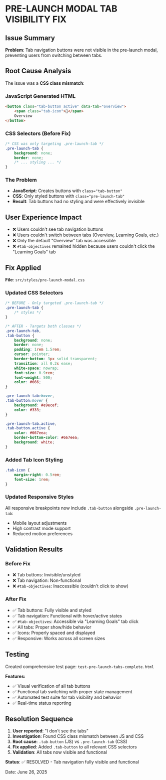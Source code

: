 # PRE-LAUNCH MODAL TAB VISIBILITY FIX

## Issue Summary
**Problem**: Tab navigation buttons were not visible in the pre-launch modal, preventing users from switching between tabs.

## Root Cause Analysis
The issue was a **CSS class mismatch**:

### JavaScript Generated HTML
```html
<button class="tab-button active" data-tab="overview">
    <span class="tab-icon">🎯</span>
    Overview
</button>
```

### CSS Selectors (Before Fix)
```css
/* CSS was only targeting .pre-launch-tab */
.pre-launch-tab {
    background: none;
    border: none;
    /* ... styling ... */
}
```

### The Problem
- **JavaScript**: Creates buttons with `class="tab-button"`
- **CSS**: Only styled buttons with `class="pre-launch-tab"`
- **Result**: Tab buttons had no styling and were effectively invisible

## User Experience Impact
- ❌ Users couldn't see tab navigation buttons
- ❌ Users couldn't switch between tabs (Overview, Learning Goals, etc.)
- ❌ Only the default "Overview" tab was accessible
- ❌ `#tab-objectives` remained hidden because users couldn't click the "Learning Goals" tab

## Fix Applied
**File**: `src/styles/pre-launch-modal.css`

### Updated CSS Selectors
```css
/* BEFORE - Only targeted .pre-launch-tab */
.pre-launch-tab {
    /* styles */
}

/* AFTER - Targets both classes */
.pre-launch-tab,
.tab-button {
    background: none;
    border: none;
    padding: 1rem 1.5rem;
    cursor: pointer;
    border-bottom: 3px solid transparent;
    transition: all 0.2s ease;
    white-space: nowrap;
    font-size: 0.9rem;
    font-weight: 500;
    color: #666;
}

.pre-launch-tab:hover,
.tab-button:hover {
    background: #e9ecef;
    color: #333;
}

.pre-launch-tab.active,
.tab-button.active {
    color: #667eea;
    border-bottom-color: #667eea;
    background: white;
}
```

### Added Tab Icon Styling
```css
.tab-icon {
    margin-right: 0.5rem;
    font-size: 1rem;
}
```

### Updated Responsive Styles
All responsive breakpoints now include `.tab-button` alongside `.pre-launch-tab`:
- Mobile layout adjustments
- High contrast mode support
- Reduced motion preferences

## Validation Results

### Before Fix
- ❌ Tab buttons: Invisible/unstyled
- ❌ Tab navigation: Non-functional
- ❌ `#tab-objectives`: Inaccessible (couldn't click to show)

### After Fix
- ✅ Tab buttons: Fully visible and styled
- ✅ Tab navigation: Functional with hover/active states
- ✅ `#tab-objectives`: Accessible via "Learning Goals" tab click
- ✅ All tabs: Proper show/hide behavior
- ✅ Icons: Properly spaced and displayed
- ✅ Responsive: Works across all screen sizes

## Testing
Created comprehensive test page: `test-pre-launch-tabs-complete.html`

**Features:**
- ✅ Visual verification of all tab buttons
- ✅ Functional tab switching with proper state management
- ✅ Automated test suite for tab visibility and behavior
- ✅ Real-time status reporting

## Resolution Sequence
1. **User reported**: "I don't see the tabs"
2. **Investigation**: Found CSS class mismatch between JS and CSS
3. **Root cause**: `.tab-button` (JS) vs `.pre-launch-tab` (CSS)
4. **Fix applied**: Added `.tab-button` to all relevant CSS selectors
5. **Validation**: All tabs now visible and functional

**Status**: ✅ RESOLVED - Tab navigation fully visible and functional

Date: June 26, 2025
